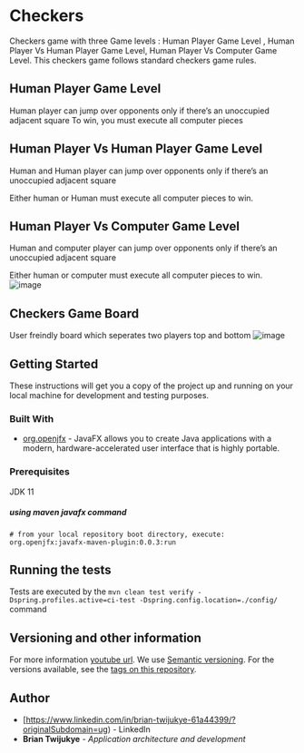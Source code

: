 # Checkers
Checkers game with three Game levels : Human Player Game Level , Human Player Vs Human Player  Game Level, Human Player Vs Computer  Game Level. This checkers game follows standard checkers game rules.

## Human Player Game Level

Human player can jump over opponents only if there’s an unoccupied adjacent square 
To win, you must execute all computer pieces 

## Human Player Vs Human Player  Game Level

Human and Human player can jump over opponents only if there’s an unoccupied adjacent square 

Either human or Human must execute all computer pieces to win.

## Human Player Vs Computer  Game Level

Human and computer player can jump over opponents only if there’s an unoccupied adjacent square 

Either human or computer must execute all computer pieces to win.
![image](https://user-images.githubusercontent.com/17808858/177003788-f6757ad0-1c1f-467b-8a55-04579d9561e3.png)

## Checkers Game Board 
User freindly board which seperates two players top and bottom 
![image](https://user-images.githubusercontent.com/17808858/177003845-1585c37e-f4b8-492d-901e-3aa33b60a664.png)

## Getting Started

These instructions will get you a copy of the project up and running on your local machine for development and testing purposes.

### Built With
* [org.openjfx](https://mvnrepository.com/artifact/org.openjfx/javafx/11) - JavaFX allows you to create Java applications with a modern, hardware-accelerated user interface that is highly portable.
### Prerequisites

JDK 11

##### using maven javafx command
```
# from your local repository boot directory, execute:
org.openjfx:javafx-maven-plugin:0.0.3:run
```
## Running the tests

Tests are executed by the `mvn clean test verify -Dspring.profiles.active=ci-test -Dspring.config.location=./config/` command

## Versioning and other information
For more information [youtube url](https://www.youtube.com/watch?v=jHUBPCDxIl0).
We use [Semantic versioning](http://semver.org/). For the versions available, see the [tags on this repository](https://github.com/Leensb/Checkers/releases).

## Author
* [https://www.linkedin.com/in/brian-twijukye-61a44399/?originalSubdomain=ug) - LinkedIn
* **Brian Twijukye** - *Application architecture and development*

